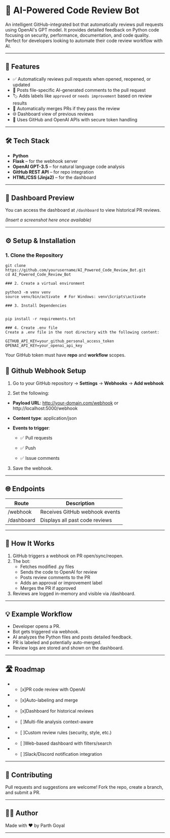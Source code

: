# 🤖 AI-Powered Code Review Bot

An intelligent GitHub-integrated bot that automatically reviews pull requests using OpenAI's GPT model. It provides detailed feedback on Python code focusing on security, performance, documentation, and code quality. Perfect for developers looking to automate their code review workflow with AI.

---

## 🚀 Features

- ✅ Automatically reviews pull requests when opened, reopened, or updated
- 💬 Posts file-specific AI-generated comments to the pull request
- 🏷️ Adds labels like `approved` or `needs improvement` based on review results
- 🔀 Automatically merges PRs if they pass the review
- 🌐 Dashboard view of previous reviews
- 🔐 Uses GitHub and OpenAI APIs with secure token handling

---

## 🛠️ Tech Stack

- **Python**
- **Flask** – for the webhook server
- **OpenAI GPT-3.5** – for natural language code analysis
- **GitHub REST API** – for repo integration
- **HTML/CSS (Jinja2)** – for the dashboard

---

## 📸 Dashboard Preview

You can access the dashboard at `/dashboard` to view historical PR reviews.

*(Insert a screenshot here once available)*

---

## ⚙️ Setup & Installation

### 1. Clone the Repository

```
git clone https://github.com/yourusername/AI_Powered_Code_Review_Bot.git
cd AI_Powered_Code_Review_Bot

### 2. Create a virtual environment

python3 -m venv venv
source venv/bin/activate  # For Windows: venv\Scripts\activate

### 3. Install Dependencies


pip install -r requirements.txt

### 4. Create .env file
Create a .env file in the root directory with the following content:

GITHUB_API_KEY=your_github_personal_access_token
OPENAI_API_KEY=your_openai_api_key
```
Your GitHub token must have **repo** and **workflow** scopes.

## 🔗 Github Webhook Setup

1. Go to your GitHub repository → **Settings** → **Webhooks** → **Add webhook**

2. Set the following:

* **Payload URL**: http://your-domain.com/webhook or http://localhost:5000/webhook

* **Content type**: application/json

* **Events to trigger**:

    * ✅ Pull requests

    * ✅ Push

    * ✅ Issue comments

3. Save the webhook.

---

## 🌐 Endpoints

| Route  | Description |
| ------------- | ------------- |
| /webhook  | Receives GitHub webhook events  |
| /dashboard  | Displays all past code reviews  |

---

## 🧠 How It Works

1. GitHub triggers a webhook on PR open/sync/reopen.
2. The bot:
    * Fetches modified .py files
    * Sends the code to OpenAI for review
    * Posts review comments to the PR
    * Adds an approval or improvement label
    * Merges the PR if approved
3. Reviews are logged in-memory and visible via /dashboard.

---

## 💡 Example Workflow

* Developer opens a PR.
* Bot gets triggered via webhook.
* AI analyzes the Python files and posts detailed feedback.
* PR is labeled and potentially auto-merged.
* Review logs are stored and shown on the dashboard.

---

## 🛣️ Roadmap

* - [x]PR code review with OpenAI
* - [x]Auto-labeling and merge
* - [x]Dashboard for historical reviews
* - [ ]Multi-file analysis context-aware
* - [ ]Custom review rules (security, style, etc.)
* - [ ]Web-based dashboard with filters/search
* - [ ]Slack/Discord notification integration

---

##  🤝 Contributing
Pull requests and suggestions are welcome!
Fork the repo, create a branch, and submit a PR.

---

## 🧑‍💻 Author
Made with ❤️ by Parth Goyal

---
